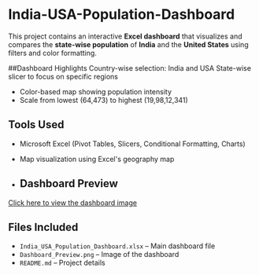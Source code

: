 # India-USA-Population-Dashboard

This project contains an interactive **Excel dashboard** that visualizes and compares the **state-wise population** of **India** and the **United States** using filters and color formatting.

##Dashboard Highlights
Country-wise selection: India and USA
 State-wise slicer to focus on specific regions
- Color-based map showing population intensity
-  Scale from lowest (64,473) to highest (19,98,12,341)

## Tools Used

- Microsoft Excel (Pivot Tables, Slicers, Conditional Formatting, Charts)
- Map visualization using Excel's geography map

- ##  Dashboard Preview


[Click here to view the dashboard image](Dashboard.png)





##  Files Included

- `India_USA_Population_Dashboard.xlsx` – Main dashboard file
- `Dashboard_Preview.png` – Image of the dashboard
- `README.md` – Project details

